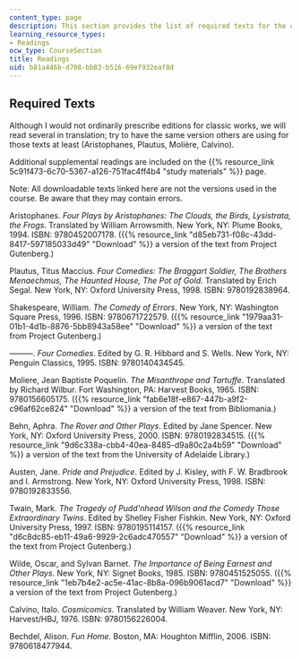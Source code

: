 ```yaml
---
content_type: page
description: This section provides the list of required texts for the course.
learning_resource_types:
- Readings
ocw_type: CourseSection
title: Readings
uid: b81a446b-d708-bb83-b516-69ef932eaf8d
---
```


Required Texts
--------------

Although I would not ordinarily prescribe editions for classic works, we will read several in translation; try to have the same version others are using for those texts at least (Aristophanes, Plautus, Molière, Calvino).

Additional supplemental readings are included on the {{% resource_link 5c91f473-6c70-5367-a126-751fac4ff4b4 "study materials" %}} page.

Note: All downloadable texts linked here are not the versions used in the course. Be aware that they may contain errors.

Aristophanes. _Four Plays by Aristophanes: The Clouds, the Birds, Lysistrata, the Frogs_. Translated by William Arrowsmith. New York, NY: Plume Books, 1994. ISBN: 9780452007178. ({{% resource_link "d85eb731-f08c-43dd-8417-597185033d49" "Download" %}} a version of the text from Project Gutenberg.)

Plautus, Titus Maccius. _Four Comedies: The Braggart Soldier, The Brothers Menaechmus, The Haunted House, The Pot of Gold_. Translated by Erich Segal. New York, NY: Oxford University Press, 1998. ISBN: 9780192838964.

Shakespeare, William. _The Comedy of Errors_. New York, NY: Washington Square Press, 1996. ISBN: 9780671722579. ({{% resource_link "1979aa31-01b1-4d1b-8876-5bb8943a58ee" "Download" %}} a version of the text from Project Gutenberg.)

———. _Four Comedies_. Edited by G. R. Hibbard and S. Wells. New York, NY: Penguin Classics, 1995. ISBN: 9780140434545.

Moliere, Jean Baptiste Poquelin. _The Misanthrope and Tartuffe_. Translated by Richard Wilbur. Fort Washington, PA: Harvest Books, 1965. ISBN: 9780156605175. ({{% resource_link "fab6e18f-e867-447b-a9f2-c96af62ce824" "Download" %}} a version of the text from Bibliomania.)

Behn, Aphra. _The Rover and Other Plays_. Edited by Jane Spencer. New York, NY: Oxford University Press, 2000. ISBN: 9780192834515. ({{% resource_link "9d6c338a-cbb4-40ea-8485-d9a80c2a4b59" "Download" %}} a version of the text from the University of Adelaide Library.)

Austen, Jane. _Pride and Prejudice_. Edited by J. Kisley, with F. W. Bradbrook and I. Armstrong. New York, NY: Oxford University Press, 1998. ISBN: 9780192833556.

Twain, Mark. _The Tragedy of Pudd'nhead Wilson and the Comedy Those Extraordinary Twins_. Edited by Shelley Fisher Fishkin. New York, NY: Oxford University Press, 1997. ISBN: 9780195114157. ({{% resource_link "d6c8dc85-eb11-49a6-9929-2c6adc470557" "Download" %}} a version of the text from Project Gutenberg.)

Wilde, Oscar, and Sylvan Barnet. _The Importance of Being Earnest and Other Plays_. New York, NY: Signet Books, 1985. ISBN: 9780451525055. ({{% resource_link "1eb7b4e2-ac5e-41ac-8b8a-096b9061acd7" "Download" %}} a version of the text from Project Gutenberg.)

Calvino, Italo. _Cosmicomics_. Translated by William Weaver. New York, NY: Harvest/HBJ, 1976. ISBN: 9780156226004.

Bechdel, Alison. _Fun Home_. Boston, MA: Houghton Mifflin, 2006. ISBN: 9780618477944.